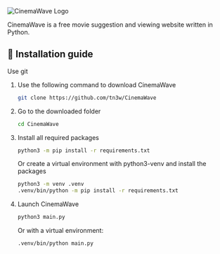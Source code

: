 <picture>
  <source media="(prefers-color-scheme: dark)" srcset="https://github.com/tn3w/CinemaWave/releases/download/iu/logo-dark.png">
  <source media="(prefers-color-scheme: light)" srcset="https://github.com/tn3w/CinemaWave/releases/download/iu/logo-light.png">
  <img alt="CinemaWave Logo" src="https://github.com/tn3w/CinemaWave/releases/download/iu/logo-dark.png">
</picture>

CinemaWave is a free movie suggestion and viewing website written in Python.

## 🚀 Installation guide
Use git
 1. Use the following command to download CinemaWave
    ```bash
    git clone https://github.com/tn3w/CinemaWave
    ```
 2. Go to the downloaded folder
    ```bash
    cd CinemaWave
    ```
 3. Install all required packages
    ```bash
    python3 -m pip install -r requirements.txt
    ```
    Or create a virtual environment with python3-venv and install the packages
    ```bash
    python3 -m venv .venv
    .venv/bin/python -m pip install -r requirements.txt
    ```
 4. Launch CinemaWave
    ```bash
    python3 main.py
    ```
    Or with a virtual environment:
    ```bash
    .venv/bin/python main.py
    ```
